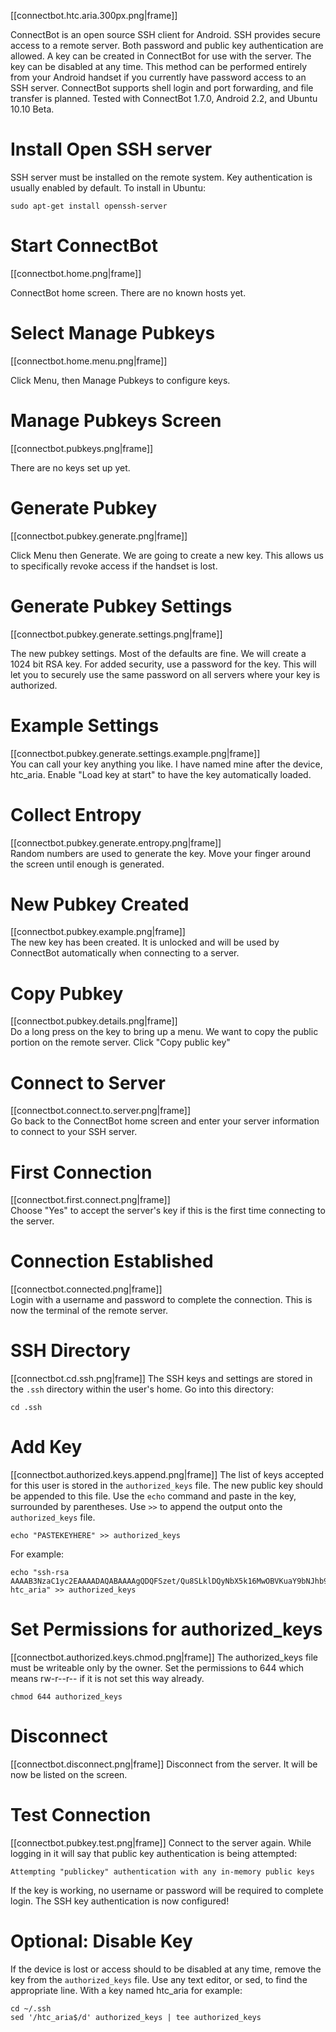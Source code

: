 [[connectbot.htc.aria.300px.png|frame]]


ConnectBot is an open source SSH client for Android. SSH provides secure access to a remote server. Both password and public key authentication are allowed.  A key can be created in ConnectBot for use with the server. The key can be disabled at any time. This method can be performed entirely from your Android handset if you currently have password access to an SSH server. ConnectBot supports shell login and port forwarding, and file transfer is planned. Tested with ConnectBot 1.7.0, Android 2.2, and Ubuntu 10.10 Beta.

# Install Open SSH server
SSH server must be installed on the remote system. Key authentication is usually enabled by default. To install in Ubuntu:
```
sudo apt-get install openssh-server
```

# Start ConnectBot
[[connectbot.home.png|frame]]

ConnectBot home screen. There are no known hosts yet.

# Select Manage Pubkeys
[[connectbot.home.menu.png|frame]]

Click Menu, then Manage Pubkeys to configure keys.

# Manage Pubkeys Screen
[[connectbot.pubkeys.png|frame]]

There are no keys set up yet.

# Generate Pubkey
[[connectbot.pubkey.generate.png|frame]]

Click Menu then Generate. We are going to create a new key. This allows us to specifically revoke access if the handset is lost.

# Generate Pubkey Settings
[[connectbot.pubkey.generate.settings.png|frame]]

The new pubkey settings. Most of the defaults are fine. We will create a 1024 bit RSA key. For added security, use a password for the key. This will let you to securely use the same password on all servers where your key is authorized.

# Example Settings
[[connectbot.pubkey.generate.settings.example.png|frame]]  
You can call your key anything you like. I have named mine after the device, htc_aria. Enable "Load key at start" to have the key automatically loaded.

# Collect Entropy
[[connectbot.pubkey.generate.entropy.png|frame]]  
Random numbers are used to generate the key. Move your finger around the screen until enough is generated.

# New Pubkey Created
[[connectbot.pubkey.example.png|frame]]  
The new key has been created. It is unlocked and will be used by ConnectBot automatically when connecting to a server.

# Copy Pubkey
[[connectbot.pubkey.details.png|frame]]  
Do a long press on the key to bring up a menu. We want to copy the public portion on the remote server. Click "Copy public key"

# Connect to Server
[[connectbot.connect.to.server.png|frame]]  
Go back to the ConnectBot home screen and enter your server information to connect to your SSH server.

# First Connection
[[connectbot.first.connect.png|frame]]  
Choose "Yes" to accept the server's key if this is the first time connecting to the server.

# Connection Established
[[connectbot.connected.png|frame]]  
Login with a username and password to complete the connection. This is now the terminal of the remote server.


# SSH Directory
[[connectbot.cd.ssh.png|frame]]
The SSH keys and settings are stored in the `.ssh` directory within the user's home. Go into this directory:
```
cd .ssh
```

# Add Key
[[connectbot.authorized.keys.append.png|frame]]
The list of keys accepted for this user is stored in the `authorized_keys` file. The new public key should be appended to this file. Use the `echo` command and paste in the key, surrounded by parentheses. Use `>>` to append the output onto the `authorized_keys` file.
```
echo "PASTEKEYHERE" >> authorized_keys
```
For example:
```
echo "ssh-rsa AAAAB3NzaC1yc2EAAAADAQABAAAAgQDQFSzet/Qu8SLklDQyNbX5k16MwOBVKuaY9bNJhb99BkIRIVbNpr61eHUG3gP6haNC6qreTbpHscq4AQV21gLvCgVmHsTci0QAK44weFyDzVwIBFH9uUN+f/k2NTY9zV8FaBqK9CW8hS2f50EB38mGYvE7/0/S1u7/jtxnKqwAgw== htc_aria" >> authorized_keys
```

# Set Permissions for authorized_keys
[[connectbot.authorized.keys.chmod.png|frame]]
The authorized_keys file must be writeable only by the owner. Set the permissions to 644 which means rw-r--r-- if it is not set this way already.
```
chmod 644 authorized_keys
```

# Disconnect
[[connectbot.disconnect.png|frame]]
Disconnect from the server. It will be now be listed on the screen.

# Test Connection
[[connectbot.pubkey.test.png|frame]]
Connect to the server again. While logging in it will say that public key authentication is being attempted:
```
Attempting "publickey" authentication with any in-memory public keys
```
If the key is working, no username or password will be required to complete login. The SSH key authentication is now configured!



# Optional: Disable Key
If the device is lost or access should to be disabled at any time, remove the key from the `authorized_keys` file. Use any text editor, or sed, to find the appropriate line. With a key named htc_aria for example:
```
cd ~/.ssh
sed '/htc_aria$/d' authorized_keys | tee authorized_keys
```


